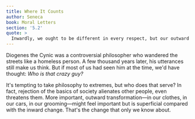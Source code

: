 ```yaml
---
title: Where It Counts
author: Seneca
book: Moral Letters
section: '5.2'
quote: >
  Inwardly, we ought to be different in every respect, but our outward dress should blend in with the crowd.
---
```


Diogenes the Cynic was a controversial philosopher who wandered the streets like a homeless person. A few thousand years later, his utterances still make us think. But if most of us had seen him at the time, we'd have thought: _Who is that crazy guy?_

It's tempting to take philosophy to extremes, but who does that serve? In fact, rejection of the basics of society alienates other people, even threatens them. More important, outward transformation—in our clothes, in our cars, in our grooming—might feel important but is superficial compared with the inward change. That's the change that only we know about.
